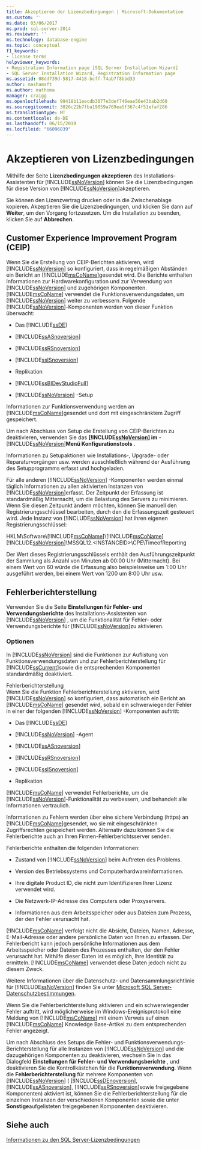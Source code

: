 ```yaml
---
title: Akzeptieren der Lizenzbedingungen | Microsoft-Dokumentation
ms.custom: ''
ms.date: 03/06/2017
ms.prod: sql-server-2014
ms.reviewer: ''
ms.technology: database-engine
ms.topic: conceptual
f1_keywords:
- license terms
helpviewer_keywords:
- Registration Information page [SQL Server Installation Wizard]
- SQL Server Installation Wizard, Registration Information page
ms.assetid: 08dd739d-5817-4418-bcff-74ab7f8bbd33
author: mashamsft
ms.author: mathoma
manager: craigg
ms.openlocfilehash: 99418b11eecdb3077e3def746eae56e43bab2d60
ms.sourcegitcommit: 3026c22b7fba19059a769ea5f367c4f51efaf286
ms.translationtype: MT
ms.contentlocale: de-DE
ms.lasthandoff: 06/15/2019
ms.locfileid: "66096839"
---
```

# <a name="accept-license-terms"></a>Akzeptieren von Lizenzbedingungen
  Mithilfe der Seite **Lizenzbedingungen akzeptieren** des Installations-Assistenten für [!INCLUDE[ssNoVersion](../../includes/ssnoversion-md.md)] können Sie die Lizenzbedingungen für diese Version von [!INCLUDE[ssNoVersion](../../includes/ssnoversion-md.md)]akzeptieren.  
  
 Sie können den Lizenzvertrag drucken oder in die Zwischenablage kopieren. Akzeptieren Sie die Lizenzbedingungen, und klicken Sie dann auf **Weiter**, um den Vorgang fortzusetzen. Um die Installation zu beenden, klicken Sie auf **Abbrechen**.  
  
## <a name="customer-experience-improvement-program-ceip"></a>Customer Experience Improvement Program (CEIP)  
 Wenn Sie die Erstellung von CEIP-Berichten aktivieren, wird [!INCLUDE[ssNoVersion](../../includes/ssnoversion-md.md)] so konfiguriert, dass in regelmäßigen Abständen ein Bericht an [!INCLUDE[msCoName](../../includes/msconame-md.md)]gesendet wird. Die Berichte enthalten Informationen zur Hardwarekonfiguration und zur Verwendung von [!INCLUDE[ssNoVersion](../../includes/ssnoversion-md.md)] und zugehörigen Komponenten. [!INCLUDE[msCoName](../../includes/msconame-md.md)] verwendet die Funktionsverwendungsdaten, um [!INCLUDE[ssNoVersion](../../includes/ssnoversion-md.md)] weiter zu verbessern. Folgende [!INCLUDE[ssNoVersion](../../includes/ssnoversion-md.md)]-Komponenten werden von dieser Funktion überwacht:  
  
-   Das [!INCLUDE[ssDE](../../includes/ssde-md.md)]  
  
-   [!INCLUDE[ssASnoversion](../../includes/ssasnoversion-md.md)]  
  
-   [!INCLUDE[ssRSnoversion](../../includes/ssrsnoversion-md.md)]  
  
-   [!INCLUDE[ssISnoversion](../../includes/ssisnoversion-md.md)]  
  
-   Replikation  
  
-   [!INCLUDE[ssBIDevStudioFull](../../includes/ssbidevstudiofull-md.md)]  
  
-   [!INCLUDE[ssNoVersion](../../includes/ssnoversion-md.md)] -Setup  
  
 Informationen zur Funktionsverwendung werden an [!INCLUDE[msCoName](../../includes/msconame-md.md)]gesendet und dort mit eingeschränktem Zugriff gespeichert.  
  
 Um nach Abschluss von Setup die Erstellung von CEIP-Berichten zu deaktivieren, verwenden Sie das **[!INCLUDE[ssNoVersion](../../includes/ssnoversion-md.md)] im** - [!INCLUDE[ssNoVersion](../../includes/ssnoversion-md.md)]**Menü Konfigurationstools** .  
  
 Informationen zu Setupaktionen wie Installations-, Upgrade- oder Reparaturvorgängen usw. werden ausschließlich während der Ausführung des Setupprogramms erfasst und hochgeladen.  
  
 Für alle anderen [!INCLUDE[ssNoVersion](../../includes/ssnoversion-md.md)] -Komponenten werden einmal täglich Informationen zu allen aktivierten Instanzen von [!INCLUDE[ssNoVersion](../../includes/ssnoversion-md.md)]erfasst. Der Zeitpunkt der Erfassung ist standardmäßig Mitternacht, um die Belastung des Servers zu minimieren. Wenn Sie diesen Zeitpunkt ändern möchten, können Sie manuell den Registrierungsschlüssel bearbeiten, durch den die Erfassungszeit gesteuert wird. Jede Instanz von [!INCLUDE[ssNoVersion](../../includes/ssnoversion-md.md)] hat ihren eigenen Registrierungsschlüssel:  
  
 HKLM\Software\\[!INCLUDE[msCoName](../../includes/msconame-md.md)]\\[!INCLUDE[msCoName](../../includes/msconame-md.md)][!INCLUDE[ssNoVersion](../../includes/ssnoversion-md.md)]\MSSQL12.\<INSTANCEID>\CPE\TimeofReporting  
  
 Der Wert dieses Registrierungsschlüssels enthält den Ausführungszeitpunkt der Sammlung als Anzahl von Minuten ab 00:00 Uhr (Mitternacht). Bei einem Wert von 60 würde die Erfassung also beispielsweise um 1:00 Uhr ausgeführt werden, bei einem Wert von 1200 um 8:00 Uhr usw.  
  
## <a name="error-reporting"></a>Fehlerberichterstellung  
 Verwenden Sie die Seite **Einstellungen für Fehler- und Verwendungsberichte** des Installations-Assistenten von [!INCLUDE[ssNoVersion](../../includes/ssnoversion-md.md)] , um die Funktionalität für Fehler- oder Verwendungsberichte für [!INCLUDE[ssNoVersion](../../includes/ssnoversion-md.md)]zu aktivieren.  
  
### <a name="options"></a>Optionen  
 In [!INCLUDE[ssNoVersion](../../includes/ssnoversion-md.md)] sind die Funktionen zur Auflistung von Funktionsverwendungsdaten und zur Fehlerberichterstellung für [!INCLUDE[ssCurrent](../../includes/sscurrent-md.md)]sowie die entsprechenden Komponenten standardmäßig deaktiviert.  
  
 Fehlerberichterstellung  
 Wenn Sie die Funktion Fehlerberichterstellung aktivieren, wird [!INCLUDE[ssNoVersion](../../includes/ssnoversion-md.md)] so konfiguriert, dass automatisch ein Bericht an [!INCLUDE[msCoName](../../includes/msconame-md.md)] gesendet wird, sobald ein schwerwiegender Fehler in einer der folgenden [!INCLUDE[ssNoVersion](../../includes/ssnoversion-md.md)] -Komponenten auftritt:  
  
-   Das [!INCLUDE[ssDE](../../includes/ssde-md.md)]  
  
-   [!INCLUDE[ssNoVersion](../../includes/ssnoversion-md.md)] -Agent  
  
-   [!INCLUDE[ssASnoversion](../../includes/ssasnoversion-md.md)]  
  
-   [!INCLUDE[ssRSnoversion](../../includes/ssrsnoversion-md.md)]  
  
-   [!INCLUDE[ssISnoversion](../../includes/ssisnoversion-md.md)]  
  
-   Replikation  
  
 [!INCLUDE[msCoName](../../includes/msconame-md.md)] verwendet Fehlerberichte, um die [!INCLUDE[ssNoVersion](../../includes/ssnoversion-md.md)]-Funktionalität zu verbessern, und behandelt alle Informationen vertraulich.  
  
 Informationen zu Fehlern werden über eine sichere Verbindung (https) an [!INCLUDE[msCoName](../../includes/msconame-md.md)]gesendet, wo sie mit eingeschränkten Zugriffsrechten gespeichert werden. Alternativ dazu können Sie die Fehlerberichte auch an Ihren Firmen-Fehlerberichtsserver senden.  
  
 Fehlerberichte enthalten die folgenden Informationen:  
  
-   Zustand von [!INCLUDE[ssNoVersion](../../includes/ssnoversion-md.md)] beim Auftreten des Problems.  
  
-   Version des Betriebssystems und Computerhardwareinformationen.  
  
-   Ihre digitale Product ID, die nicht zum Identifizieren Ihrer Lizenz verwendet wird.  
  
-   Die Netzwerk-IP-Adresse des Computers oder Proxyservers.  
  
-   Informationen aus dem Arbeitsspeicher oder aus Dateien zum Prozess, der den Fehler verursacht hat.  
  
 [!INCLUDE[msCoName](../../includes/msconame-md.md)] verfolgt nicht die Absicht, Dateien, Namen, Adresse, E-Mail-Adresse oder andere persönliche Daten von Ihnen zu erfassen. Der Fehlerbericht kann jedoch persönliche Informationen aus dem Arbeitsspeicher oder Dateien des Prozesses enthalten, der den Fehler verursacht hat. Mithilfe dieser Daten ist es möglich, Ihre Identität zu ermitteln. [!INCLUDE[msCoName](../../includes/msconame-md.md)] verwendet diese Daten jedoch nicht zu diesem Zweck.  
  
 Weitere Informationen über die Datenschutz- und Datensammlungsrichtlinie für [!INCLUDE[ssNoVersion](../../includes/ssnoversion-md.md)] finden Sie unter [Microsoft SQL Server-Datenschutzbestimmungen](../../../2014/getting-started/microsoft-sql-server-privacy-statement.md).  
  
 Wenn Sie die Fehlerberichterstellung aktivieren und ein schwerwiegender Fehler auftritt, wird möglicherweise im Windows-Ereignisprotokoll eine Meldung von [!INCLUDE[msCoName](../../includes/msconame-md.md)] mit einem Verweis auf einen [!INCLUDE[msCoName](../../includes/msconame-md.md)] Knowledge Base-Artikel zu dem entsprechenden Fehler angezeigt.  
  
 Um nach Abschluss des Setups die Fehler- und Funktionsverwendungs-Berichterstellung für alle Instanzen von [!INCLUDE[ssNoVersion](../../includes/ssnoversion-md.md)] und die dazugehörigen Komponenten zu deaktivieren, wechseln Sie in das Dialogfeld **Einstellungen für Fehler- und Verwendungsberichte** , und deaktivieren Sie die Kontrollkästchen für die **Funktionsverwendung**. Wenn die **Fehlerberichterstellung** für mehrere Komponenten von [!INCLUDE[ssNoVersion](../../includes/ssnoversion-md.md)] ( [!INCLUDE[ssDEnoversion](../../includes/ssdenoversion-md.md)], [!INCLUDE[ssASnoversion](../../includes/ssasnoversion-md.md)], [!INCLUDE[ssRSnoversion](../../includes/ssrsnoversion-md.md)]sowie freigegebene Komponenten) aktiviert ist, können Sie die Fehlerberichterstellung für die einzelnen Instanzen der verschiedenen Komponenten sowie die unter **Sonstige**aufgelisteten freigegebenen Komponenten deaktivieren.  
  
## <a name="see-also"></a>Siehe auch  
 [Informationen zu den SQL Server-Lizenzbedingungen](../../../2014/getting-started/about-the-sql-server-license-terms.md)  
  
  
